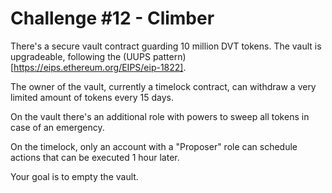 # Challenge #12 - Climber

There's a secure vault contract guarding 10 million DVT tokens. The vault is upgradeable, following the (UUPS pattern)[https://eips.ethereum.org/EIPS/eip-1822].

The owner of the vault, currently a timelock contract, can withdraw a very limited amount of tokens every 15 days.

On the vault there's an additional role with powers to sweep all tokens in case of an emergency.

On the timelock, only an account with a "Proposer" role can schedule actions that can be executed 1 hour later.

Your goal is to empty the vault.